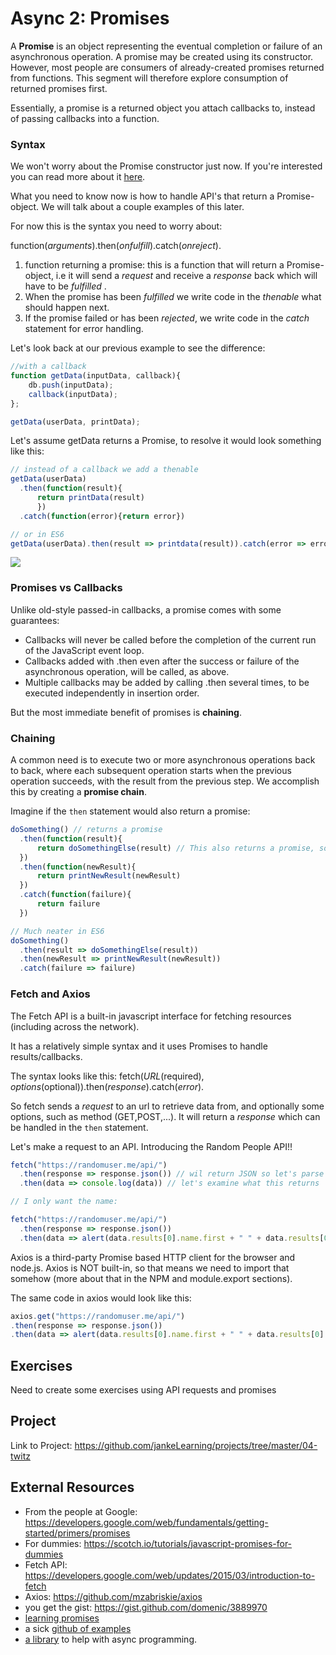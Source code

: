 Async 2: Promises
===

A **Promise** is an object representing the eventual completion or failure of an asynchronous operation. A promise may be created using its constructor. However, most people are consumers of already-created promises returned from functions. This segment will therefore explore consumption of returned promises first.

Essentially, a promise is a returned object you attach callbacks to, instead of passing callbacks into a function.

### Syntax

We won't worry about the Promise constructor just now. If you're interested you can read more about it [here](https://developer.mozilla.org/en-US/docs/Web/JavaScript/Reference/Global_Objects/Promise "Promises").

What you need to know now is how to handle API's that return a Promise-object. We will talk about a couple examples of this later.

For now this is the syntax you need to worry about:

function(_arguments_).then(_onfulfill_).catch(_onreject_).

1. function returning a promise: this is a function that will return a Promise-object, i.e it will send a _request_ and receive a _response_ back which will have to be _fulfilled_ .
2. When the promise has been _fulfilled_ we write code in the _thenable_ what should happen next.
3. If the promise failed or has been _rejected_, we write code in the _catch_ statement for error handling.

Let's look back at our previous example to see the difference: 

```javascript
//with a callback
function getData(inputData, callback){
    db.push(inputData);
    callback(inputData);
};

getData(userData, printData);
```

Let's assume getData returns a Promise, to resolve it would look something like this:

```javascript
// instead of a callback we add a thenable
getData(userData)
  .then(function(result){
      return printData(result)
      })
  .catch(function(error){return error})

// or in ES6
getData(userData).then(result => printdata(result)).catch(error => error)  // much neater
```

<img src="https://www.google.be/imgres?imgurl=https://mdn.mozillademos.org/files/8633/promises.png&imgrefurl=https://developer.mozilla.org/en-US/docs/Web/JavaScript/Reference/Global_Objects/Promise&h=297&w=801&tbnid=lU8YHMKZ5uaoLM:&tbnh=78&tbnw=211&usg=__eF1Bbb0o_NOekpMN7DEobYN0VBQ=&vet=10ahUKEwiF89n18N3VAhWNLlAKHa1jCrkQ9QEIKjAA..i&docid=-0TFsZsXOAec5M&sa=X&ved=0ahUKEwiF89n18N3VAhWNLlAKHa1jCrkQ9QEIKjAA">

### Promises vs Callbacks
Unlike old-style passed-in callbacks, a promise comes with some guarantees:

+ Callbacks will never be called before the completion of the current run of the JavaScript event loop.
+ Callbacks added with .then even after the success or failure of the asynchronous operation, will be called, as above.
+ Multiple callbacks may be added by calling .then several times, to be executed independently in insertion order.

But the most immediate benefit of promises is **chaining**.

### **Chaining**
A common need is to execute two or more asynchronous operations back to back, where each subsequent operation starts when the previous operation succeeds, with the result from the previous step. We accomplish this by creating a **promise chain**.

Imagine if the `then` statement would also return a promise:

```javascript
doSomething() // returns a promise
  .then(function(result){
      return doSomethingElse(result) // This also returns a promise, so we can chain another thenable
  })
  .then(function(newResult){
      return printNewResult(newResult)
  })
  .catch(function(failure){
      return failure
  })

// Much neater in ES6
doSomething()
  .then(result => doSomethingElse(result))
  .then(newResult => printNewResult(newResult))
  .catch(failure => failure)
```

### Fetch and Axios
The Fetch API is a built-in javascript interface for fetching resources (including across the network).

It has a relatively simple syntax and it uses Promises to handle results/callbacks.

The syntax looks like this: fetch(_URL_(required), _options_(optional)).then(_response_).catch(_error_).

So fetch sends a _request_ to an url to retrieve data from, and optionally some options, such as method (GET,POST,...). It will return a _response_ which can be handled in the `then` statement.

Let's make a request to an API. Introducing the Random People API!!

```javascript
fetch("https://randomuser.me/api/")
  .then(response => response.json()) // wil return JSON so let's parse that
  .then(data => console.log(data)) // let's examine what this returns

// I only want the name:

fetch("https://randomuser.me/api/")
  .then(response => response.json())
  .then(data => alert(data.results[0].name.first + " " + data.results[0].name.last))
```

Axios is a third-party Promise based HTTP client for the browser and node.js. Axios is NOT built-in, so that means we need to import that somehow (more about that in the NPM and module.export sections).

The same code in axios would look like this:

```javascript
axios.get("https://randomuser.me/api/")
.then(response => response.json())
.then(data => alert(data.results[0].name.first + " " + data.results[0].name.last))
```

Exercises
---

Need to create some exercises using API requests and promises

Project
---

Link to Project: https://github.com/jankeLearning/projects/tree/master/04-twitz

External Resources
---
+ From the people at Google: https://developers.google.com/web/fundamentals/getting-started/primers/promises
+ For dummies: https://scotch.io/tutorials/javascript-promises-for-dummies
+ Fetch API: https://developers.google.com/web/updates/2015/03/introduction-to-fetch
+ Axios: https://github.com/mzabriskie/axios
+ you get the gist: https://gist.github.com/domenic/3889970
+ [learning promises](https://colintoh.com/blog/staying-sane-with-asynchronous-programming-promises-and-generators)  
+ a sick [github of examples](https://github.com/vasanthk/async-javascript)  
+ [a library](https://caolan.github.io/async/) to help with async programming.  
